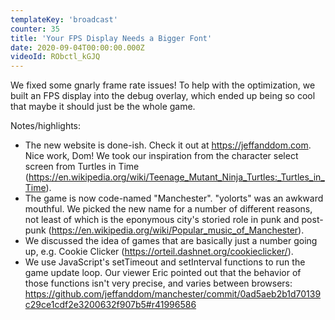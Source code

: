 ```yaml
---
templateKey: 'broadcast'
counter: 35
title: 'Your FPS Display Needs a Bigger Font'
date: 2020-09-04T00:00:00.000Z
videoId: RObctl_kGJQ
---
```


We fixed some gnarly frame rate issues! To help with the optimization, we built an FPS display into the debug overlay, which ended up being so cool that maybe it should just be the whole game.

Notes/highlights:

- The new website is done-ish. Check it out at https://jeffanddom.com. Nice work, Dom! We took our inspiration from the character select screen from Turtles in Time (https://en.wikipedia.org/wiki/Teenage_Mutant_Ninja_Turtles:_Turtles_in_Time).
- The game is now code-named "Manchester". "yolorts" was an awkward mouthful. We picked the new name for a number of different reasons, not least of which is the eponymous city's storied role in punk and post-punk (https://en.wikipedia.org/wiki/Popular_music_of_Manchester).
- We discussed the idea of games that are basically just a number going up, e.g. Cookie Clicker (https://orteil.dashnet.org/cookieclicker/).
- We use JavaScript's setTimeout and setInterval functions to run the game update loop. Our viewer Eric pointed out that the behavior of those functions isn't very precise, and varies between browsers: https://github.com/jeffanddom/manchester/commit/0ad5aeb2b1d70139c29ce1cdf2e3200632f907b5#r41996586